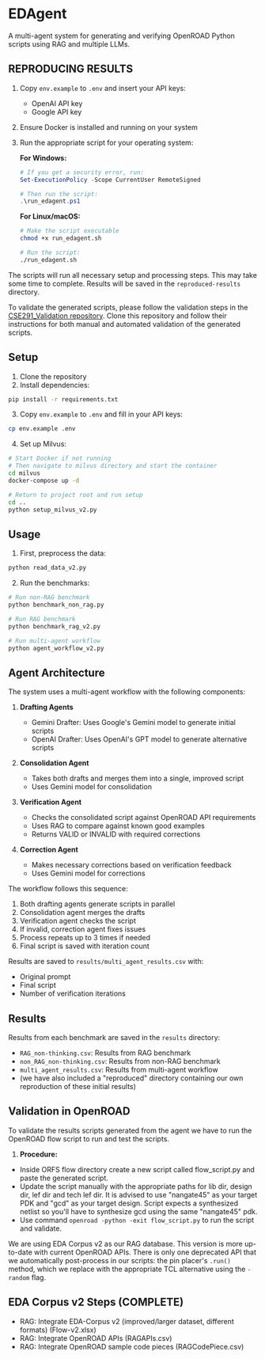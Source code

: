 # EDAgent

A multi-agent system for generating and verifying OpenROAD Python scripts using RAG and multiple LLMs.

## REPRODUCING RESULTS

1. Copy `env.example` to `.env` and insert your API keys:
   - OpenAI API key
   - Google API key

2. Ensure Docker is installed and running on your system

3. Run the appropriate script for your operating system:

   **For Windows:**
   ```powershell
   # If you get a security error, run:
   Set-ExecutionPolicy -Scope CurrentUser RemoteSigned
   
   # Then run the script:
   .\run_edagent.ps1
   ```

   **For Linux/macOS:**
   ```bash
   # Make the script executable
   chmod +x run_edagent.sh
   
   # Run the script:
   ./run_edagent.sh
   ```

The scripts will run all necessary setup and processing steps. This may take some time to complete. Results will be saved in the `reproduced-results` directory.

To validate the generated scripts, please follow the validation steps in the [CSE291_Validation repository](https://github.com/anurg02/CSE291_Validiation). Clone this repository and follow their instructions for both manual and automated validation of the generated scripts.

## Setup

1. Clone the repository
2. Install dependencies:
```bash
pip install -r requirements.txt
```
3. Copy `env.example` to `.env` and fill in your API keys:
```bash
cp env.example .env
```
4. Set up Milvus:
```bash
# Start Docker if not running
# Then navigate to milvus directory and start the container
cd milvus
docker-compose up -d

# Return to project root and run setup
cd ..
python setup_milvus_v2.py
```

## Usage

1. First, preprocess the data:
```bash
python read_data_v2.py
```

2. Run the benchmarks:
```bash
# Run non-RAG benchmark
python benchmark_non_rag.py

# Run RAG benchmark
python benchmark_rag_v2.py

# Run multi-agent workflow
python agent_workflow_v2.py
```

## Agent Architecture

The system uses a multi-agent workflow with the following components:

1. **Drafting Agents**
   - Gemini Drafter: Uses Google's Gemini model to generate initial scripts
   - OpenAI Drafter: Uses OpenAI's GPT model to generate alternative scripts

2. **Consolidation Agent**
   - Takes both drafts and merges them into a single, improved script
   - Uses Gemini model for consolidation

3. **Verification Agent**
   - Checks the consolidated script against OpenROAD API requirements
   - Uses RAG to compare against known good examples
   - Returns VALID or INVALID with required corrections

4. **Correction Agent**
   - Makes necessary corrections based on verification feedback
   - Uses Gemini model for corrections

The workflow follows this sequence:
1. Both drafting agents generate scripts in parallel
2. Consolidation agent merges the drafts
3. Verification agent checks the script
4. If invalid, correction agent fixes issues
5. Process repeats up to 3 times if needed
6. Final script is saved with iteration count

Results are saved to `results/multi_agent_results.csv` with:
- Original prompt
- Final script
- Number of verification iterations

## Results

Results from each benchmark are saved in the `results` directory:
- `RAG_non-thinking.csv`: Results from RAG benchmark
- `non_RAG_non-thinking.csv`: Results from non-RAG benchmark
- `multi_agent_results.csv`: Results from multi-agent workflow
- (we have also included a "reproduced" directory containing our own reproduction of these initial results)

## Validation in OpenROAD

To validate the results scripts generated from the agent we have to run the OpenROAD flow script to run and test the scripts.

1. **Procedure:**
- Inside ORFS flow directory create a new script called flow_script.py and paste the generated script.
- Update the script manually with the appropriate paths for lib dir, design dir, lef dir and tech lef dir. It is advised to use "nangate45" as your target PDK and "gcd" as your target design. Script expects a synthesized netlist so you'll have to synthesize gcd using the same "nangate45" pdk.
- Use command `openroad -python -exit flow_script.py` to run the script and validate.

We are using EDA Corpus v2 as our RAG database. This version is more up-to-date with current OpenROAD APIs. There is only one deprecated API that we automatically post-process in our scripts: the pin placer's `.run()` method, which we replace with the appropriate TCL alternative using the `-random` flag.

## EDA Corpus v2 Steps (COMPLETE)
- RAG: Integrate EDA-Corpus v2 (improved/larger dataset, different formats) (Flow-v2.xlsx)
- RAG: Integrate OpenROAD APIs (RAGAPIs.csv)
- RAG: Integrate OpenROAD sample code pieces (RAGCodePiece.csv)
